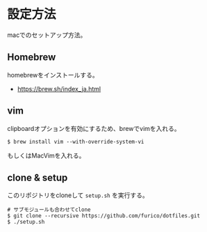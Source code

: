# 設定方法

macでのセットアップ方法。

## Homebrew

homebrewをインストールする。

- https://brew.sh/index_ja.html

## vim

clipboardオプションを有効にするため、brewでvimを入れる。

```
$ brew install vim --with-override-system-vi
```

もしくはMacVimを入れる。

## clone & setup

このリポジトリをcloneして `setup.sh` を実行する。

```
# サブモジュールも合わせてclone
$ git clone --recursive https://github.com/furico/dotfiles.git
$ ./setup.sh
```
